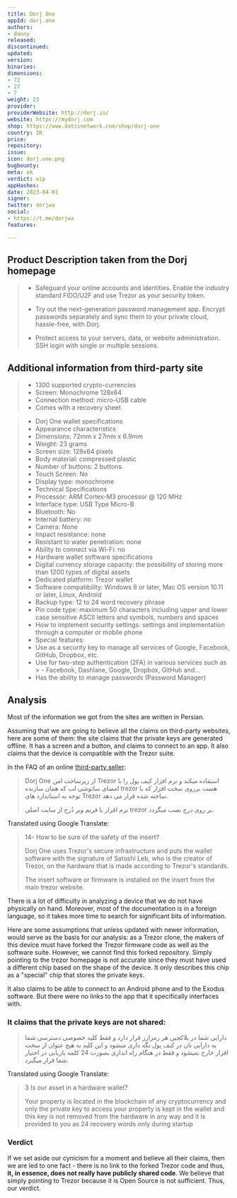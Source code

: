 ```yaml
---
title: Dorj One
appId: dorj.one
authors:
- danny
released: 
discontinued: 
updated: 
version: 
binaries: 
dimensions:
- 72
- 27
- 7
weight: 23
provider: 
providerWebsite: http://dorj.io/
website: https://mydorj.com
shop: https://www.datisnetwork.com/shop/dorj-one
country: IR
price: 
repository: 
issue: 
icon: dorj.one.png
bugbounty: 
meta: ok
verdict: wip
appHashes: 
date: 2023-04-01
signer: 
twitter: dorjwa
social:
- https://t.me/dorjwa
features: 

---
```


## Product Description taken from the Dorj homepage

> - Safeguard your online accounts and identities. Enable the industry standard FIDO/U2F and use Trezor as your security token.
>
> - Try out the next-generation password management app. Encrypt passwords separately and sync them to your private cloud, hassle-free, with Dorj.
> 
> - Protect access to your servers, data, or website administration. SSH login with single or multiple sessions.

## Additional information from third-party site 

> - 1300 supported crypto-currencies
> - Screen: Monochrome 128x64
> - Connection method: micro-USB cable
> - Comes with a recovery sheet 

> - Dorj One wallet specifications
> - Appearance characteristics
> - Dimensions: 72mm x 27mm x 6.9mm
> - Weight: 23 grams
> - Screen size: 128x64 pixels
> - Body material: compressed plastic
> - Number of buttons: 2 buttons
> - Touch Screen: No
> - Display type: monochrome
> - Technical Specifications
> - Processor: ARM Cortex-M3 processor @ 120 MHz
> - Interface type: USB Type Micro-B
> - Bluetooth: No
> - Internal battery: no
> - Camera: None
> - Impact resistance: none
> - Resistant to water penetration: none
> - Ability to connect via Wi-Fi: no
> - Hardware wallet software specifications
> - Digital currency storage capacity: the possibility of storing more than 1200 types of digital assets
> - Dedicated platform: Trezor wallet
> - Software compatibility: Windows 8 or later, Mac OS version 10.11 or later, Linux, Android
> - Backup type: 12 to 24 word recovery phrase
> - Pin code type: maximum 50 characters including upper and lower case sensitive ASCII letters and symbols, numbers and spaces
> - How to implement security settings: settings and implementation through a computer or mobile phone
> - Special features:
> - Use as a security key to manage all services of Google, Facebook, GitHub, Dropbox, etc.
> - Use for two-step authentication (2FA) in various services such as > - Facebook, Dashlane, Google, Dropbox, GitHub and...
> - Has the ability to manage passwords (Password Manager)

## Analysis 

Most of the information we got from the sites are written in Persian. 

Assuming that we are going to believe all the claims on third-party websites, here are some of them: the site claims that the private keys are generated offline. It has a screen and a button, and claims to connect to an app. It also claims that the device is compatible with the Trezor suite. 

In the FAQ of an online [third-party seller](https://www.datisnetwork.com/shop/dorj-one#):

> Dorj One از زیرساخت امن Trezor استفاده میکند و نرم افزار کیف پول را با امضای ساتوشی لب که همان سازنده trezor هست برروی سخت افزار که با توجه به استاندارد های Trezor ساخته شده قرار می دهد.
>
>نرم افزار یا فریم ویر دُرج از سایت اصلی trezor بر روی درج نصب میگردد.

Translated using Google Translate:

> 14- How to be sure of the safety of the insert?
>
> Dorj One uses Trezor's secure infrastructure and puts the wallet software with the signature of Satoshi Leb, who is the creator of Trezor, on the hardware that is made according to Trezor's standards.
>
> The insert software or firmware is installed on the insert from the main trezor website.

There is a lot of difficulty in analyzing a device that we do not have physically on hand. Moreover, most of the documentation is in a foreign language, so it takes more time to search for significant bits of information. 

Here are some assumptions that unless updated with newer information, would serve as the basis for our analysis: as a Trezor clone, the makers of this device must have forked the Trezor firmware code as well as the software suite. However, we cannot find this forked repository. Simply pointing to the trezor homepage is not accurate since they must have used a different chip based on the shape of the device. It only describes this chip as a "special" chip that stores the private keys. 

It also claims to be able to connect to an Android phone and to the Exodus software. But there were no links to the app that it specifically interfaces with. 

### It claims that the private keys are not shared:

> دارایی شما در بلاکچین هر رمزارز قرار دارد و فقط کلید خصوصی دسترسی شما به دارایی تان در کیف پول نگه داری میشود و این کلید به هیج عنوان از سخت افزار خارج نمیشود و فقط در هنگام راه اندازی بصورت 24 کلمه بازیابی در اختیار شما قرار میگیرد.

Translated using Google Translate: 

> 3 Is our asset in a hardware wallet?
>
> Your property is located in the blockchain of any cryptocurrency and only the private key to access your property is kept in the wallet and this key is not removed from the hardware in any way and it is provided to you as 24 recovery words only during startup

### Verdict 

If we set aside our cynicism for a moment and believe all their claims, then we are led to one fact - there is no link to the forked Trezor code and thus, **it, in essence, does not really have publicly shared code**. We believe that simply pointing to Trezor because it is Open Source is not sufficient. Thus, our verdict.


